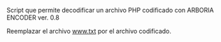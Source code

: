 Script que permite decodificar un archivo PHP codificado con ARBORIA ENCODER ver. 0.8

Reemplazar el archivo www.txt por el archivo codificado.


